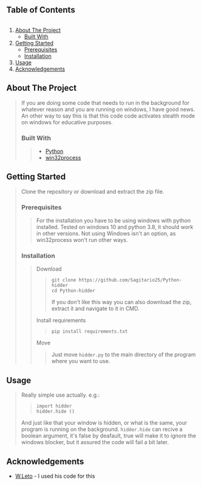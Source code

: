 <!-- TABLE OF CONTENTS -->
 <summary><h2 style="display: inline-block">Table of Contents</h2></summary>
 <ol>
   <li>
     <a href="#about-the-project">About The Project</a>
     <ul>
       <li><a href="#built-with">Built With</a></li>
     </ul>
   </li>
   <li>
     <a href="#getting-started">Getting Started</a>
     <ul>
       <li><a href="#prerequisites">Prerequisites</a></li>
       <li><a href="#installation">Installation</a></li>
     </ul>
   </li>
   <li><a href="#usage">Usage</a></li>
   <li><a href="#acknowledgements">Acknowledgements</a></li>
 </ol>



<!-- ABOUT THE PROJECT -->
## About The Project

>If you are doing some code that needs to run in the background for whatever reason and you are running on windows, I have good news. An other way to say this is that this code code activates stealth mode on windows for educative purposes.
>
>### Built With
>>
>>* [Python](https://www.python.org/)
>>* [win32process](https://pypi.org/project/pywin/)



<!-- GETTING STARTED -->
## Getting Started

>Clone the repository or download and extract the zip file.
>
>### Prerequisites
>
>>For the installation you have to be using windows with python installed. Tested on windows 10 and python 3.8, it should work in other versions. Not using Windows isn't an option, as win32process won't run other ways.
>
>
>### Installation
>
>> Download
>>>```
>>>git clone https://github.com/Sagitario25/Python-hidder
>>>cd Python-hidder
>>>```
>>>If you don't like this way you can also download the zip, extract it and navigate to it in CMD.
>>
>>Install requirements
>>>```pip install requirements.txt```
>>
>> Move
>>> Just move ```hidder.py``` to the main directory of the program where you want to use.



<!-- USAGE EXAMPLES -->
## Usage

>Really simple use actually. e.g.:
>>```
>>import hidder
>>hidder.hide ()
>>```
>And just like that your window is hidden, or what is the same, your program is running on the background.
>```hidder.hide``` can recive a boolean argument, it's false by deafault, true will make it to ignore the windows blocker, but it assured the code will fail a bit later.


<!-- ACKNOWLEDGEMENTS -->
## Acknowledgements

* [W.Leto](https://stackoverflow.com/a/49451756/13758800) - I used his code for this
